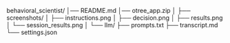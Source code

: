 behavioral_scientist/
│── README.md
│── otree_app.zip
│
├── screenshots/
│   ├── instructions.png
│   ├── decision.png
│   ├── results.png
│   └── session_results.png
│
└── llm/
    ├── prompts.txt
    ├── transcript.md
    └── settings.json

